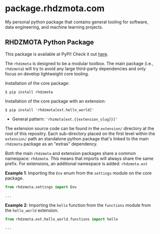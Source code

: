 # package.rhdzmota.com

My personal python package that contains general tooling for software, data engineering, and machine learning projects. 

## RHDZMOTA Python Package

This package is available at PyPI! Check it out [here](https://pypi.org/project/rhdzmota/).

The `rhdzmota` is designed to be a modular toolbox. The main package (i.e., `rhdzmota`) will try to avoid any large third-party dependencies and only focus on develop lightweight core tooling. 

Installation of the core package:

```commanline
$ pip install rhdzmota
```

Installation of the core package with an extension:

```commandline
$ pip install 'rhdzmota[ext.hello_world]'
```
* General pattern: `'rhzmota[ext.{{extension_slug}}]'`

The extension source code can be found in the `extension/` directory at the root of this repositry. Each sub-directory placed on the first level within the `extension/` path an standalone python package that's linked to the main `rhdzmota` package as an "extras" dependency.

Both the main `rhdzmota` and extension packages share a common namespace: `rhdzmota`. This means that imports will always share the same prefix. For extensions, an additional namespace is added: `rhdzmota.ext`

**Example 1**: Importing the `Env` enum from the `settings` module on the core package.

```python
from rhdzmota.settings import Env

...
```

**Example 2**: Importing the `hello` function from the `functions` module from the `hello_world` extension. 

```python
from rhdzmota.ext.hello_world.functions import hello

...
```

